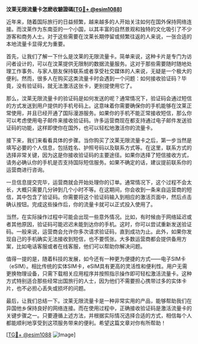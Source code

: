 **汶莱无限流量卡怎麽收驗證碼[[TG💪+ @esim1088](https://t.me/s/esim1088)]**

近年来，随着国际旅行的日益频繁，越来越多的人开始关注如何在国外保持网络连接。而汶莱作为东南亚的一个小国，以其丰富的自然景观和独特的文化吸引了不少游客和商务人士。对于这些需要在汶莱长期停留或频繁往返的人来说，一张合适的本地流量卡显得尤为重要。

首先，让我们了解一下什么是汶莱的无限流量卡。简单来说，这种卡片是专门为访问者设计的，可以在汶莱提供无限制的数据流量服务。这对于那些需要随时随地处理工作事务、与家人朋友保持联系或者享受社交媒体的人来说，无疑是一个极大的便利。然而，很多人在购买这类流量卡时会遇到一个问题：如何接收验证码？毕竟，没有验证码，就无法激活这张卡，更别提使用它了。

那么，汶莱无限流量卡的验证码是如何发送的呢？通常情况下，验证码会通过短信的方式发送到用户提供的手机号码上。这意味着你需要确保你的手机能够在汶莱正常使用，并且已经开通了国际漫游服务。如果你的手机不能正常接收短信，那么你可以考虑使用电子邮件来接收验证码。许多运营商现在都支持通过电子邮件发送验证码的功能，这样即使你在国外，也可以轻松地激活你的流量卡。

接下来，我们来看看具体的步骤。当你购买了汶莱无限流量卡之后，第一步当然是填写必要的个人信息，包括姓名、护照号码以及联系方式等。在这里，联系方式的选择非常关键，因为这是你接收验证码的主要途径。如果你选择了短信接收方式，请务必确认你的手机是否支持国际短信服务。如果不确定的话，建议提前联系你的运营商进行咨询。

一旦信息提交完毕，运营商就会开始处理你的订单。通常情况下，这个过程不会太长，大概只需要几分钟到几个小时不等。在这期间，你会收到一条来自运营商的短信，其中包含了验证码。你需要将这个验证码输入到相应的激活页面中，然后点击确认按钮。完成这些操作后，你的流量卡就可以正式投入使用了。

当然，在实际操作过程中可能会出现一些意外情况。比如，有时候由于网络延迟或者其他原因，验证码可能迟迟未能到达你的手机。这时，你可以尝试重新发送验证码。一般来说，运营商会允许你多次请求验证码，直到成功为止。此外，如果你发现自己的手机确实无法接收到短信，也不要慌张。大多数运营商都会提供备用方案，比如电话客服或者在线客服，他们可以帮助你解决问题。

值得一提的是，随着科技的发展，如今还有一种更为便捷的方式——电子SIM卡（eSIM）。相比传统的实体SIM卡，eSIM具有更高的灵活性和便利性。用户无需更换物理设备，只需下载相关应用程序并按照指示操作即可轻松激活流量卡。这种方式特别适合那些经常出国旅行的人士，因为他们不需要担心携带过多的实体卡片，也不必担心丢失或损坏的问题。

最后，让我们总结一下。汶莱无限流量卡是一种非常实用的产品，能够帮助我们在异国他乡保持良好的网络连接。而在使用过程中，正确接收验证码是激活流量卡的关键步骤之一。只要遵循上述方法，并根据实际情况选择合适的方式，相信每个人都能顺利地享受到这项服务带来的便利。希望这篇文章对你有所帮助！

[[TG💪+ @esim1088](https://t.me/s/esim1088) ![Image](https://i.postimg.cc/4NQfJmqS/Snipaste-2025-05-13-00-14-12.png)]